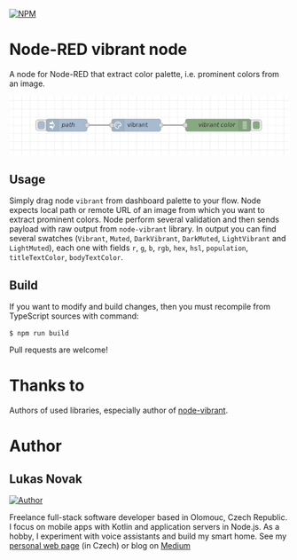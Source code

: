[![NPM](https://nodei.co/npm/node-red-contrib-vibrant.png)](https://nodei.co/npm/node-red-contrib-vibrant/)

# Node-RED vibrant node

A node for Node-RED that extract color palette, i.e. prominent colors from an image.

![Screenshot from Node-RED](assets/screenshot.png)

## Usage

Simply drag node `vibrant` from dashboard palette to your flow. Node expects local path or remote URL of an image from which you want to extract prominent colors. Node perform several validation and then sends payload with raw output from `node-vibrant` library. In output you can find several swatches (`Vibrant`, `Muted`, `DarkVibrant`, `DarkMuted`, `LightVibrant` and `LightMuted`), each one with fields `r`, `g`, `b`, `rgb`, `hex`, `hsl`, `population`, `titleTextColor`, `bodyTextColor`. 

## Build

If you want to modify and build changes, then you must recompile from TypeScript sources with command:

```
$ npm run build
```

Pull requests are welcome!

# Thanks to

Authors of used libraries, especially author of <a href="https://www.npmjs.com/package/node-vibrant">node-vibrant</a>.

# Author

## Lukas Novak

[![Author](http://www.novaklukas.cz/images/profile.png)](http://www.novaklukas.cz)

Freelance full-stack software developer based in Olomouc, Czech Republic. I focus on mobile apps with Kotlin and application servers in Node.js. As a hobby, I experiment with voice assistants and build my smart home. See my [personal web page](http://www.novaklukas.cz) (in Czech) or blog on [Medium](https://medium.com/@novalu)